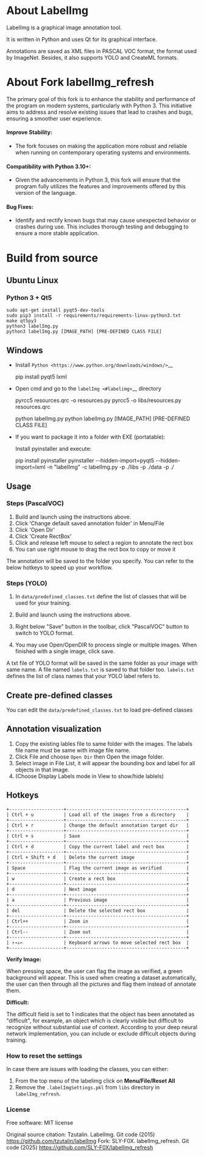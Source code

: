 About LabelImg
========
LabelImg is a graphical image annotation tool.

It is written in Python and uses Qt for its graphical interface.

Annotations are saved as XML files in PASCAL VOC format, the format used
by ImageNet.  Besides, it also supports YOLO and CreateML formats.

About Fork labelImg_refresh
========
The primary goal of this fork is to enhance the stability and performance of the program on modern systems, particularly with Python 3. This initiative aims to address and resolve existing issues that lead to crashes and bugs, ensuring a smoother user experience.

#### Improve Stability:
  * The fork focuses on making the application more robust and reliable when running on contemporary operating systems and environments.
#### Compatibility with Python 3.10+:
  * Given the advancements in Python 3, this fork will ensure that the program fully utilizes the features and improvements offered by this version of the language.
#### Bug Fixes:
  * Identify and rectify known bugs that may cause unexpected behavior or crashes during use. This includes thorough testing and debugging to ensure a more stable application.

Build from source
========
## Ubuntu Linux
### Python 3 + Qt5


    sudo apt-get install pyqt5-dev-tools
    sudo pip3 install -r requirements/requirements-linux-python3.txt
    make qt5py3
    python3 labelImg.py
    python3 labelImg.py [IMAGE_PATH] [PRE-DEFINED CLASS FILE]

## Windows

* Install `Python <https://www.python.org/downloads/windows/>`__


    pip install pyqt5 lxml

* Open cmd and go to the `labelImg <#labelimg>`__ directory


    pyrcc5 resources.qrc -o resources.py
    pyrcc5 -o libs/resources.py resources.qrc

    python labelImg.py
    python labelImg.py [IMAGE_PATH] [PRE-DEFINED CLASS FILE]

* If you want to package it into a folder with EXE (portatable):


    Install pyinstaller and execute:

    pip install pyinstaller
    pyinstaller --hidden-import=pyqt5 --hidden-import=lxml -n "labelImg" -c labelImg.py -p ./libs -p ./data -p ./

## Usage

### Steps (PascalVOC)
1. Build and launch using the instructions above.
2. Click 'Change default saved annotation folder' in Menu/File
3. Click 'Open Dir'
4. Click 'Create RectBox'
5. Click and release left mouse to select a region to annotate the rect
   box
6. You can use right mouse to drag the rect box to copy or move it

The annotation will be saved to the folder you specify.
You can refer to the below hotkeys to speed up your workflow.

### Steps (YOLO)

1. In ``data/predefined_classes.txt`` define the list of classes that will be used for your training.

2. Build and launch using the instructions above.

3. Right below "Save" button in the toolbar, click "PascalVOC" button to switch to YOLO format.

4. You may use Open/OpenDIR to process single or multiple images. When finished with a single image, click save.

A txt file of YOLO format will be saved in the same folder as your image with same name.
A file named `labels.txt` is saved to that folder too. `labels.txt` defines the list of class names that your YOLO label refers to.

## Create pre-defined classes
You can edit the `data/predefined_classes.txt` to load pre-defined classes

## Annotation visualization
1. Copy the existing lables file to same folder with the images. The labels file name must be same with image file name.
2. Click File and choose `Open Dir` then Open the image folder.
3. Select image in File List, it will appear the bounding box and label for all objects in that image.
4. (Choose Display Labels mode in View to show/hide lablels)


## Hotkeys
~~~~~~~
+--------------------+--------------------------------------------+
| Ctrl + u           | Load all of the images from a directory    |
+--------------------+--------------------------------------------+
| Ctrl + r           | Change the default annotation target dir   |
+--------------------+--------------------------------------------+
| Ctrl + s           | Save                                       |
+--------------------+--------------------------------------------+
| Ctrl + d           | Copy the current label and rect box        |
+--------------------+--------------------------------------------+
| Ctrl + Shift + d   | Delete the current image                   |
+--------------------+--------------------------------------------+
| Space              | Flag the current image as verified         |
+--------------------+--------------------------------------------+
| w                  | Create a rect box                          |
+--------------------+--------------------------------------------+
| d                  | Next image                                 |
+--------------------+--------------------------------------------+
| a                  | Previous image                             |
+--------------------+--------------------------------------------+
| del                | Delete the selected rect box               |
+--------------------+--------------------------------------------+
| Ctrl++             | Zoom in                                    |
+--------------------+--------------------------------------------+
| Ctrl--             | Zoom out                                   |
+--------------------+--------------------------------------------+
| ↑→↓←               | Keyboard arrows to move selected rect box  |
+--------------------+--------------------------------------------+
~~~~~~~
**Verify Image:**

When pressing space, the user can flag the image as verified, a green background will appear.
This is used when creating a dataset automatically, the user can then through all the pictures and flag them instead of annotate them.

**Difficult:**

The difficult field is set to 1 indicates that the object has been annotated as "difficult", for example, an object which is clearly visible but difficult to recognize without substantial use of context.
According to your deep neural network implementation, you can include or exclude difficult objects during training.

### How to reset the settings
In case there are issues with loading the classes, you can either:
1. From the top menu of the labelimg click on **Menu/File/Reset All**
2. Remove the `.labelImgSettings.pkl` from `libs` directory in `labelImg_refresh`.

### License
Free software: MIT license

Original source citation: Tzutalin. LabelImg. Git code (2015) https://github.com/tzutalin/labelImg
Fork: SLY-F0X. labelImg_refresh. Git code (2025) https://github.com/SLY-F0X/labelImg_refresh
